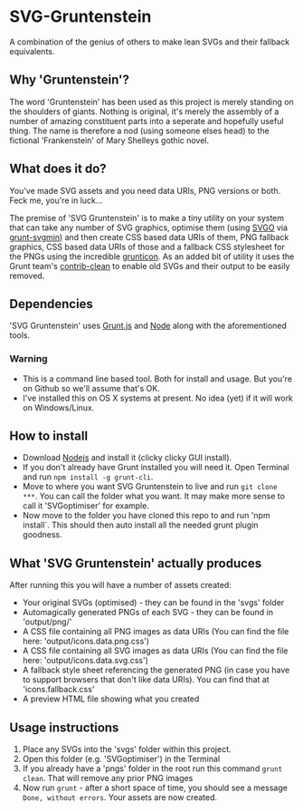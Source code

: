 SVG-Gruntenstein
================

A combination of the genius of others to make lean SVGs and their fallback equivalents.

## Why 'Gruntenstein'?
The word 'Gruntenstein' has been used as this project is merely standing on the shoulders of giants. Nothing is original, it's merely the assembly of a number of amazing constituent parts into a seperate and hopefully useful thing. The name is therefore a nod (using someone elses head) to the fictional 'Frankenstein' of Mary Shelleys gothic novel.

## What does it do?
You've made SVG assets and you need data URIs, PNG versions or both. Feck me, you're in luck...

The premise of 'SVG Gruntenstein' is to make a tiny utility on your system that can take any number of SVG graphics, optimise them (using [SVGO](https://github.com/svg/svgo) via [grunt-svgmin](https://github.com/sindresorhus/grunt-svgmin)) and then create CSS based data URIs of them, PNG fallback graphics, CSS based data URIs of those and a fallback CSS stylesheet for the PNGs using the incredible [grunticon](https://github.com/filamentgroup/grunticon).
As an added bit of utility it uses the Grunt team's [contrib-clean](https://github.com/gruntjs/grunt-contrib-clean) to enable old SVGs and their output to be easily removed.

## Dependencies
'SVG Gruntenstein' uses [Grunt.js](http://gruntjs.com) and [Node](http://nodejs.org) along with the aforementioned tools.

### Warning
- This is a command line based tool. Both for install and usage. But you're on Github so we'll assume that's OK.
- I've installed this on OS X systems at present. No idea (yet) if it will work on Windows/Linux.

## How to install
- Download [Nodejs](http://nodejs.org) and install it (clicky clicky GUI install).
- If you don't already have Grunt installed you will need it. Open Terminal and run `npm install -g grunt-cli`.
- Move to where you want SVG Gruntenstein to live and run `git clone ***`. You can call the folder what you want. It may make more sense to call it 'SVGoptimiser' for example.
- Now move to the folder you have cloned this repo to and run 'npm install`. This should then auto install all the needed grunt plugin goodness.

## What 'SVG Gruntenstein' actually produces
After running this you will have a number of assets created:

- Your original SVGs (optimised) - they can be found in the 'svgs' folder
- Automagically generated PNGs of each SVG - they can be found in 'output/png/'
- A CSS file containing all PNG images as data URIs (You can find the file here: 'output/icons.data.png.css') 
- A CSS file containing all SVG images as data URIs (You can find the file here: 'output/icons.data.svg.css')
- A fallback style sheet referencing the generated PNG (in case you have to support browsers that don't like data URIs). You can find that at 'icons.fallback.css' 
- A preview HTML file showing what you created

## Usage instructions

1. Place any SVGs into the 'svgs' folder within this project.
2. Open this folder (e.g. 'SVGoptimiser') in the Terminal
3. If you already have a 'pngs' folder in the root run this command `grunt clean`. That will remove any prior PNG images
4. Now run `grunt` - after a short space of time, you should see a message `Done, without errors`. Your assets are now created.
